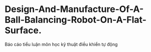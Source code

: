 # Design-And-Manufacture-Of-A-Ball-Balancing-Robot-On-A-Flat-Surface.
Báo cáo tiểu luận môn học kỹ thuật điều khiển tự động
